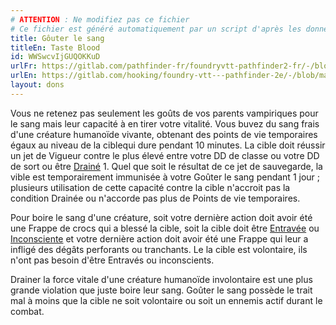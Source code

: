 ```yaml
---
# ATTENTION : Ne modifiez pas ce fichier
# Ce fichier est généré automatiquement par un script d'après les données du module Foundry VTT officiel et de sa traduction
title: Gôuter le sang
titleEn: Taste Blood
id: WWSwcvIjGUQOKKuD
urlFr: https://gitlab.com/pathfinder-fr/foundryvtt-pathfinder2-fr/-/blob/master/data/feats/WWSwcvIjGUQOKKuD.htm
urlEn: https://gitlab.com/hooking/foundry-vtt---pathfinder-2e/-/blob/master/packs/data/feats.db/taste-blood.json
layout: dons
---
```

Vous ne retenez pas seulement les goûts de vos parents vampiriques pour le sang mais leur capacité à en tirer votre vitalité. Vous buvez du sang frais d'une créature humanoïde vivante, obtenant des points de vie temporaires égaux au niveau de la ciblequi dure pendant 10 minutes. La cible doit réussir un jet de Vigueur contre le plus élevé entre votre DD de classe ou votre DD de sort ou être [Drainé](../conditions/drainé.md) 1. Quel que soit le résultat de ce jet de sauvegarde, la vible est temporairement immunisée à votre Goûter le sang pendant 1 jour ; plusieurs utilisation de cette capacité contre la cible n'accroit pas la condition Drainée ou n'accorde pas plus de Points de vie temporaires.

Pour boire le sang d'une créature, soit votre dernière action doit avoir été une Frappe de crocs qui a blessé la cible, soit la cible doit être [Entravée](../conditions/entravé.md) ou [Inconsciente](../conditions/inconscient.md) et votre dernière action doit avoir été une Frappe qui leur a infligé des dégâts perforants ou tranchants. Le la cible est volontaire, ils n'ont pas besoin d'être Entravés ou inconscients.

Drainer la force vitale d'une créature humanoïde involontaire est une plus grande violation que juste boire leur sang. Goûter le sang possède le trait mal à moins que la cible ne soit volontaire ou soit un ennemis actif durant le combat.
